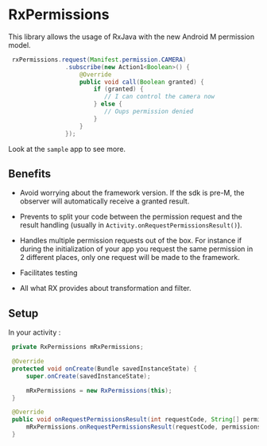 # RxPermissions

This library allows the usage of RxJava with the new Android M permission model.

```java
 rxPermissions.request(Manifest.permission.CAMERA)
                .subscribe(new Action1<Boolean>() {
                    @Override
                    public void call(Boolean granted) {
                        if (granted) {
                           // I can control the camera now
                        } else {
                           // Oups permission denied
                        }
                    }
                });
```

Look at the `sample` app to see more.

## Benefits

- Avoid worrying about the framework version. If the sdk is pre-M, the observer will automatically receive a granted result.

- Prevents to split your code between the permission request and the result handling (usually in `Activity.onRequestPermissionsResult()`).

- Handles multiple permission requests out of the box.
For instance if during the initialization of your app you request the same permission in 2 different places, only one request will
be made to the framework.

- Facilitates testing

- All what RX provides about transformation and filter.

## Setup

In your activity :

```java
 private RxPermissions mRxPermissions;

 @Override
 protected void onCreate(Bundle savedInstanceState) {
     super.onCreate(savedInstanceState);

     mRxPermissions = new RxPermissions(this);
 }

 @Override
 public void onRequestPermissionsResult(int requestCode, String[] permissions, int[] grantResults) {
     mRxPermissions.onRequestPermissionsResult(requestCode, permissions, grantResults);
 }

```


